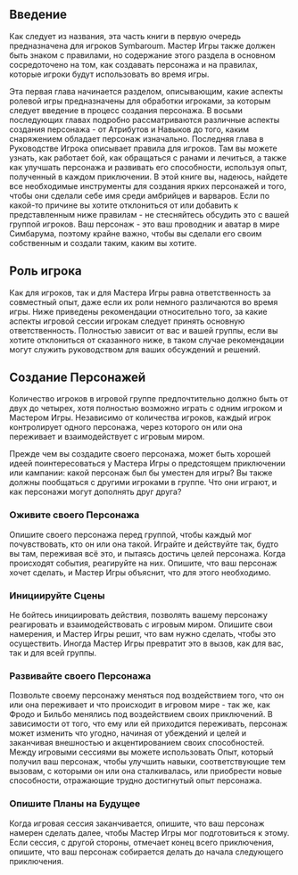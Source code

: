 ## Введение
Как следует из названия, эта часть книги в первую очередь предназначена для игроков Symbaroum. Мастер Игры также должен быть знаком с правилами, но содержание этого раздела в основном сосредоточено на том, как создавать персонажа и на правилах, которые игроки будут использовать во время игры.

Эта первая глава начинается разделом, описывающим, какие аспекты ролевой игры предназначены для обработки игроками, за которым следует введение в процесс создания персонажа. В восьми последующих главах подробно рассматриваются различные аспекты создания персонажа - от Атрибутов и Навыков до того, каким снаряжением обладает персонаж изначально. Последняя глава в Руководстве Игрока описывает правила для игроков. Там вы можете узнать, как работает бой, как обращаться с ранами и лечиться, а также как улучшать персонажа и развивать его способности, используя опыт, полученный в каждом приключении. В этой книге вы, надеюсь, найдете все необходимые инструменты для создания ярких персонажей и того, чтобы они сделали себе имя среди амбрийцев и варваров. Если по какой-то причине вы хотите отклониться от или добавить к представленным ниже правилам - не стесняйтесь обсудить это с вашей группой игроков. Ваш персонаж - это ваш проводник и аватар в мире Симбарума, поэтому крайне важно, чтобы вы сделали его своим собственным и создали таким, каким вы хотите.

## Роль игрока

Как для игроков, так и для Мастера Игры равна ответственность за совместный опыт, даже если их роли немного различаются во время игры. Ниже приведены рекомендации относительно того, за какие аспекты игровой сессии игрокам следует принять основную ответственность. Полностью зависит от вас и вашей группы, если вы хотите отклониться от сказанного ниже, в таком случае рекомендации могут служить руководством для ваших обсуждений и решений. 

## Создание Персонажей

Количество игроков в игровой группе предпочтительно должно быть от двух до четырех, хотя полностью возможно играть с одним игроком и Мастером Игры. Независимо от количества игроков, каждый игрок контролирует одного персонажа, через которого он или она переживает и взаимодействует с игровым миром. 

Прежде чем вы создадите своего персонажа, может быть хорошей идеей поинтересоваться у Мастера Игры о предстоящем приключении или кампании: какой персонаж был бы уместен для игры? Вы также должны пообщаться с другими игроками в группе. Что они играют, и как персонажи могут дополнять друг друга?

### Оживите своего Персонажа

Опишите своего персонажа перед группой, чтобы каждый мог почувствовать, кто он или она такой. Играйте и действуйте так, будто вы там, переживая всё это, и пытаясь достичь целей персонажа. Когда происходят события, реагируйте на них. Опишите, что ваш персонаж хочет сделать, и Мастер Игры объяснит, что для этого необходимо.

### Инициируйте Сцены

Не бойтесь инициировать действия, позволять вашему персонажу реагировать и взаимодействовать с игровым миром. Опишите свои намерения, и Мастер Игры решит, что вам нужно сделать, чтобы это осуществить. Иногда Мастер Игры превратит это в вызов, как для вас, так и для всей группы. 

### Развивайте своего Персонажа

Позвольте своему персонажу меняться под воздействием того, что он или она переживает и что происходит в игровом мире - так же, как Фродо и Бильбо менялись под воздействием своих приключений. В зависимости от того, что ему или ей приходится переживать, персонаж может изменить что угодно, начиная от убеждений и целей и заканчивая внешностью и акцентированием своих способностей. Между игровыми сессиями вы можете использовать Опыт, который получил ваш персонаж, чтобы улучшить навыки, соответствующие тем вызовам, с которыми он или она сталкивалась, или приобрести новые способности, отражающие трудно достигнутый опыт персонажа. 

### Опишите Планы на Будущее

Когда игровая сессия заканчивается, опишите, что ваш персонаж намерен сделать далее, чтобы Мастер Игры мог подготовиться к этому. Если сессия, с другой стороны, отмечает конец всего приключения, опишите, что ваш персонаж собирается делать до начала следующего приключения.